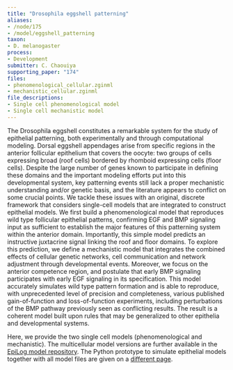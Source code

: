 ```yaml
---
title: "Drosophila eggshell patterning"
aliases:
- /node/175
- /model/eggshell_patterning
taxon: 
- D. melanogaster
process: 
- Development
submitter: C. Chaouiya
supporting_paper: "174"
files: 
- phenomenological_cellular.zginml
- mechanistic_cellular.zginml
file_descriptions: 
- Single cell phenomenological model
- Single cell mechanistic model
---
```



The Drosophila eggshell constitutes a remarkable system for the study of
epithelial patterning, both experimentally and through computational modeling.
Dorsal eggshell appendages arise from specific regions in the anterior
follicular epithelium that covers the oocyte: two groups of cells expressing
broad (roof cells) bordered by rhomboid expressing cells (floor cells).
Despite the large number of genes known to participate in defining these
domains and the important modeling efforts put into this developmental system,
key patterning events still lack a proper mechanistic understanding and/or
genetic basis, and the literature appears to conflict on some crucial points.
We tackle these issues with an original, discrete framework that considers
single-cell models that are integrated to construct epithelial models. We
first build a phenomenological model that reproduces wild type follicular
epithelial patterns, confirming EGF and BMP signaling input as sufficient to
establish the major features of this patterning system within the anterior
domain. Importantly, this simple model predicts an instructive juxtacrine
signal linking the roof and floor domains. To explore this prediction, we
define a mechanistic model that integrates the combined effects of cellular
genetic networks, cell communication and network adjustment through
developmental events. Moreover, we focus on the anterior competence region,
and postulate that early BMP signaling participates with early EGF signaling
in its specification. This model accurately simulates wild type pattern
formation and is able to reproduce, with unprecedented level of precision and
completeness, various published gain-of-function and loss-of-function
experiments, including perturbations of the BMP pathway previously seen as
conflicting results. The result is a coherent model built upon rules that may
be generalized to other epithelia and developmental systems.



Here, we provide the two single cell models (phenomenological and
mechanistic).
The multicellular model versions are further available in the
[EpiLog model repository](http://epilog-tool.org/model/eggshell_patterning).
The Python prototype to simulate epithelial models together with all model
files are given on a [different page](http://ginsim.org/node/176/).


